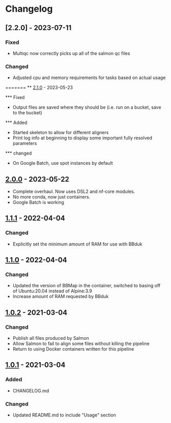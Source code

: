 # Changelog

## [2.2.0] - 2023-07-11

### Fixed

- Multiqc now correctly picks up all of the salmon qc files

### Changed

- Adjusted cpu and memory requirements for tasks based on actual usage

=======
** [2.1.0] - 2023-05-23

*** Fixed

- Output files are saved where they should be (i.e. run on a bucket, save to the bucket)

*** Added

- Started skeleton to allow for different aligners
- Print log info at beginning to display some important fully resolved parameters

*** changed

- On Google Batch, use spot instances by default


## [2.0.0] - 2023-05-22

- Complete overhaul.  Now uses DSL2 and nf-core modules.
- No more conda, now just containers.
- Google Batch is working

## [1.1.1] - 2022-04-04

### Changed

- Explicitly set the minimum amount of RAM for use with BBduk

## [1.1.0] - 2022-04-04

### Changed

- Updated the version of BBMap in the container, switched to basing off of 
    Ubuntu:20.04 instead of Alpine:3.9
- Increase amount of RAM requested by BBduk


## [1.0.2] - 2021-03-04

### Changed
- Publish all files produced by Salmon
- Allow Salmon to fail to align some files without killing the pipeline
- Return to using Docker containers written for this pipeline

## [1.0.1] - 2021-03-04
### Added
- CHANGELOG.md

### Changed
- Updated README.md to include "Usage" section


[2.1.0]: https://github.com/olivierlacan/keep-a-changelog/releases/tag/2.0.0...2.1.0
[2.0.0]: https://github.com/olivierlacan/keep-a-changelog/releases/tag/1.1.1...2.0.0
[1.1.1]: https://github.com/olivierlacan/keep-a-changelog/releases/tag/1.1.0...1.1.1
[1.1.0]: https://github.com/olivierlacan/keep-a-changelog/releases/tag/1.0.2...1.1.0
[1.0.2]: https://github.com/olivierlacan/keep-a-changelog/releases/tag/1.0.1...1.0.2
[1.0.1]: https://github.com/olivierlacan/keep-a-changelog/releases/tag/1.0.1
